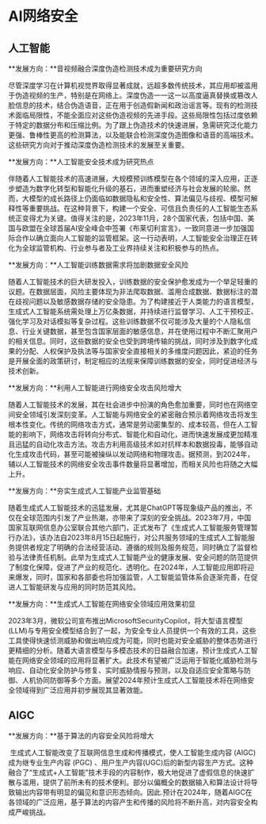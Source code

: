 # AI网络安全

## 人工智能

**发展方向：**音视频融合深度伪造检测技术成为重要研究方向

​		尽管深度学习在计算机视觉界取得显著成就，远超多数传统技术，其应用却被滥用于伪造视频的生产，特别是在网络上。深度伪造一一这一以高度逼真替换或篡改人脸信息的技术，结合伪造语音，正在用于创造假新闻和政治谣言等。现有的检测技术面临局限性，不能全面应对这些伪造视频的先进手段。这些局限性包括过度依赖于特定的数据分布和压缩比例。为了跟上伪造技术的快速进展，急需研究泛化能力更强、鲁棒性更高的检测算法，以及能联合检测深度伪造图像和语音的高端技术。这些研究方向对于推动深度伪造检测技术的发展至关重要。



**发展方向：**人工智能安全技术成为研究热点

​		伴随着人工智能技术的高速进展，大规模预训练模型在各个领域的深入应用，正逐步塑造为数字化转型和智能化升级的基石，进而重塑经济与社会发展的轮廓。然而，大模型的成长路径上仍面临如数据隐私和安全性、算法偏见与歧视、模型可解释性等重要挑战。在这种背景下，构建一个安全、可信且负责任的人工智能生态系统正变得尤为关键。值得关注的是，2023年11月，28个国家代表，包括中国、美国与欧盟在全球首届AI安全峰会中签署《布莱切利宣言》，一致同意进一步加强国际合作以确立面向人工智能的监管框架。这一行动表明，人工智能安全治理正在转化为全球监管机构、行业参与者及工业界持续关注和积极参与的热点。



**发展方向：**人工智能训练数据需求将加剧数据安全风险

​		随着人工智能技术的巨大研发投入，训练数据的安全保护愈发成为一个举足轻重的议题。在数据层面，风险主要体现为非法爬取数据、滥用合成数据、数据标注的潜在歧视问题以及敏感数据存储的安全隐患。为了构建接近于人类能力的语言模型，生成式人工智能系统需处理上万亿条数据，并持续进行监督学习、人工干预校正、强化学习及对话模拟等复杂过程。这些训练数据不仅可能涉及大量的个人隐私信息、行业关键数据，甚至包含国家层面的敏感信息，并在使用过程中不断汇聚用户的相关信息。同时，这些数据的安全也受到跨境传输的挑战，同时涉及到数字化成果的分配、人权保护及执法等与国家安全直接相关的多维度问题因此，紧迫的任务是开展全面的政策研讨，制定相应的法规来保障训练数据的安全，同时促进经济与技术创新。



**发展方向：**利用人工智能进行网络安全攻击风险增大

​		随着人工智能技术的发展，其在社会进步中扮演的角色愈加重要，同时也在网络空间安全领域引发深刻变革。人工智能与网络安全的紧密融合预示着网络攻击将发生根本性变化。传统的网络攻击方式，通常是劳动密集型的、成本较高，但在人工智能的影响下，网络攻击将转向分布式、智能化和自动化，进而快速发展成更加精准且迅猛的自动化攻击方法。攻击方利用高级技术如对抗样本和数据投毒，能够自动化生成攻击代码，甚至可能被操纵以发动网络和物理攻击。据预测，到2024年，辅以人工智能技术的网络安全攻击事件数量将显著增加，而相关风险也将随之大幅上升。



**发展方向：**夯实生成式人工智能产业监管基础

​		随着生成式人工智能技术的迅猛发展，尤其是ChatGPT等现象级产品的推出，不仅在全球范围内引发了产业热潮，亦带来了深刻的安全挑战。2023年7月，中国国家互联网信息办公室联合其他六部门，正式发布了《生成式人工智能服务管理暂行办法》，该办法自2023年8月15日起施行，对公共服务领域的生成式人工智能服务提供者规定了明确的合法经营活动、遵循的规则及服务规范，同时确立了监督检验与法律责任机制。此举为生成式人工智能产业的健康发展、安全问题的防范提供了制度化保障，促进了产业的规范化、透明化。在2024年，人工智能应用即将迎来爆发，同时，国家和各部委也将加强监管，人工智能监管体系会逐渐完善，在促进人工智能研发与应用的同时防范其风险。



**发展方向：**生成式人工智能在网络安全领域应用效果初显

​		2023年3月，微软公司宣布推出MicrosoftSecurityCopilot，将大型语言模型(LLM)与专用安全模型结合到了一起，为安全专业人员提供一个有效的工具，这些工具使得快速侦测威胁和做出响应成为可能，同时也能对安全威胁的整体态势进行更精细的分析。随着大语言模型与多模态技术的日益融合加速，预计生成式人工智能在网络安全领域的应用将显著扩大。此技术有望被广泛运用于智能化威胁检测与响应、自动化安全防护与修复、实时威胁情报与预测，以及自适应安全策略与防御、人机协同防御等多个方面。展望2024年预计生成式人工智能技术将在网络安全领域得到广泛应用并初步展现其显著效能。



## AIGC

**发展方向：**基于算法的内容安全风险将增大

​		生成式人工智能改变了互联网信息生成和传播模式，使人工智能生成内容 (AIGC) 成为继专业生产内容 (PGC) 、用户生产内容(UGC)后的新型内容生产方式。这种融合了“生成式+人工智能”技术手段的内容制作，极大地促进了虚假信息的快速扩散与滥用，提供了前所未有的技术便利。部分以偏概全的数据输入和算法设计将导致输出内容带有明显的偏见和意识形态倾向。因此.预计在2024年，随着AIGC在各领域的广泛应用，基于算法的内容产生和传播的风险将不断升高，对内容安全构成严峻挑战。